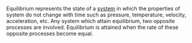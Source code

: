 Equilibrium represents the state of a [system](../Thermodynamics/System%20And%20Surroundings.md)  in which the properties of system do not change with time such as pressure, temperature, velocity, acceleration, etc.
Any system which attain equilibrium, two opposite processes are involved. Equilibrium is attained when the rate of these opposite processes become equal.